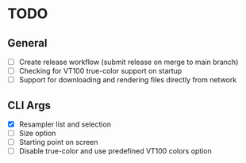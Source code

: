 # TODO

## General

- [ ] Create release workflow (submit release on merge to main branch)
- [ ] Checking for VT100 true-color support on startup
- [ ] Support for downloading and rendering files directly from network

## CLI Args

- [x] Resampler list and selection
- [ ] Size option
- [ ] Starting point on screen
- [ ] Disable true-color and use predefined VT100 colors option